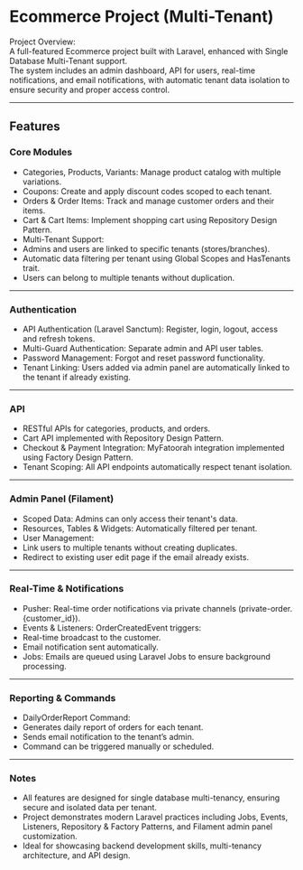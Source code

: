 # Ecommerce Project (Multi-Tenant)

Project Overview:  
A full-featured Ecommerce project built with Laravel, enhanced with Single Database Multi-Tenant support.  
The system includes an admin dashboard, API for users, real-time notifications, and email notifications, with automatic tenant data isolation to ensure security and proper access control.

---

## Features

### Core Modules
- Categories, Products, Variants: Manage product catalog with multiple variations.  
- Coupons: Create and apply discount codes scoped to each tenant.  
- Orders & Order Items: Track and manage customer orders and their items.  
- Cart & Cart Items: Implement shopping cart using Repository Design Pattern.  
- Multi-Tenant Support:  
- Admins and users are linked to specific tenants (stores/branches).  
- Automatic data filtering per tenant using Global Scopes and HasTenants trait.  
- Users can belong to multiple tenants without duplication.  

---

### Authentication
- API Authentication (Laravel Sanctum): Register, login, logout, access and refresh tokens.  
- Multi-Guard Authentication: Separate admin and API user tables.  
- Password Management: Forgot and reset password functionality.  
- Tenant Linking: Users added via admin panel are automatically linked to the tenant if already existing.  

---

### API
- RESTful APIs for categories, products, and orders.  
- Cart API implemented with Repository Design Pattern.  
- Checkout & Payment Integration: MyFatoorah integration implemented using Factory Design Pattern.  
- Tenant Scoping: All API endpoints automatically respect tenant isolation.  

---

### Admin Panel (Filament)
- Scoped Data: Admins can only access their tenant's data.  
- Resources, Tables & Widgets: Automatically filtered per tenant.  
- User Management:  
- Link users to multiple tenants without creating duplicates.  
- Redirect to existing user edit page if the email already exists.  

---

### Real-Time & Notifications
- Pusher: Real-time order notifications via private channels (private-order.{customer_id}).  
- Events & Listeners: OrderCreatedEvent triggers:  
- Real-time broadcast to the customer.  
- Email notification sent automatically.  
- Jobs: Emails are queued using Laravel Jobs to ensure background processing.  

---

### Reporting & Commands
- DailyOrderReport Command:  
- Generates daily report of orders for each tenant.  
- Sends email notification to the tenant’s admin.  
- Command can be triggered manually or scheduled.  

---

### Notes
- All features are designed for single database multi-tenancy, ensuring secure and isolated data per tenant.  
- Project demonstrates modern Laravel practices including Jobs, Events, Listeners, Repository & Factory Patterns, and Filament admin panel customization.  
- Ideal for showcasing backend development skills, multi-tenancy architecture, and API design.